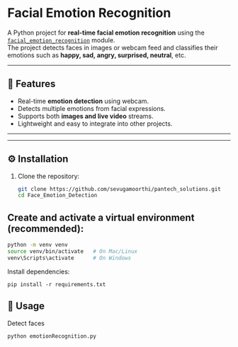# Facial Emotion Recognition

A Python project for **real-time facial emotion recognition** using the [`facial_emotion_recognition`](https://pypi.org/project/facial-emotion-recognition/) module.  
The project detects faces in images or webcam feed and classifies their emotions such as **happy, sad, angry, surprised, neutral**, etc.

---

## 📌 Features
- Real-time **emotion detection** using webcam.
- Detects multiple emotions from facial expressions.
- Supports both **images and live video** streams.
- Lightweight and easy to integrate into other projects.

---

---

## ⚙️ Installation

1. Clone the repository:
   ```bash
   git clone https://github.com/sevugamoorthi/pantech_solutions.git
   cd Face_Emotion_Detection
   ```

## Create and activate a virtual environment (recommended):
 ```bash
python -m venv venv
source venv/bin/activate   # On Mac/Linux
venv\Scripts\activate      # On Windows
```

Install dependencies:
```
pip install -r requirements.txt
```

## 🚀 Usage

Detect faces
```
python emotionRecognition.py
```

